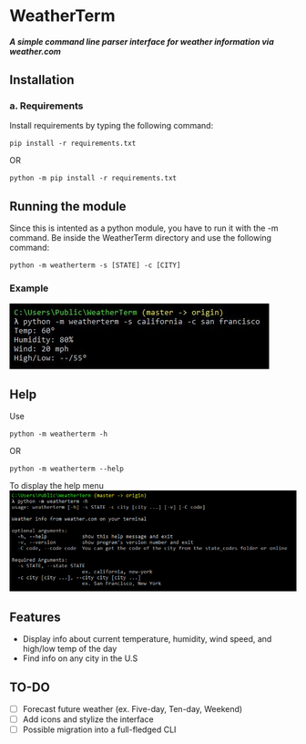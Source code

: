 # WeatherTerm
##### A simple command line parser interface for weather information via weather.com

## Installation 
### a. Requirements
Install requirements by typing the following command:

```
pip install -r requirements.txt
```
OR
```
python -m pip install -r requirements.txt
```

## Running the module
Since this is intented as a python module, you have to run it with the -m command. Be inside the WeatherTerm directory and use the following command:
```
python -m weatherterm -s [STATE] -c [CITY]
```
### Example
![](testimages/example.JPG)

## Help 
Use
```
python -m weatherterm -h
```
OR
```
python -m weatherterm --help
```
To display the help menu
![](testimages/help.PNG)

## Features
* Display info about current temperature, humidity, wind speed, and high/low temp of the day
* Find info on any city in the U.S 

## TO-DO
- [ ] Forecast future weather (ex. Five-day, Ten-day, Weekend)
- [ ] Add icons and stylize the interface
- [ ] Possible migration into a full-fledged CLI
